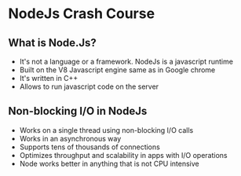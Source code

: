 # NodeJs Crash Course 

## What is Node.Js?

* It's not a language or a framework. NodeJs is a javascript runtime
* Built on the V8 Javascript engine same as in Google chrome
* It's written in C++
* Allows to run javascript code on the server

## Non-blocking I/O in NodeJs

* Works on a single thread using non-blocking I/O calls
* Works in an asynchronous way
* Supports tens of thousands of connections
* Optimizes throughput and scalability in apps with I/O operations
* Node works better in anything that is not CPU intensive